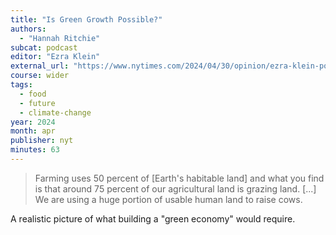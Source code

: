 ```yaml
---
title: "Is Green Growth Possible?"
authors:
  - "Hannah Ritchie"
subcat: podcast
editor: "Ezra Klein"
external_url: "https://www.nytimes.com/2024/04/30/opinion/ezra-klein-podcast-hannah-ritchie.html?showTranscript=1"
course: wider
tags:
  - food
  - future
  - climate-change
year: 2024
month: apr
publisher: nyt
minutes: 63
---
```


> Farming uses 50 percent of [Earth's habitable land] and what you find is that around 75 percent of our agricultural land is grazing land. [...] We are using a huge portion of usable human land to raise cows.

A realistic picture of what building a "green economy" would require.
